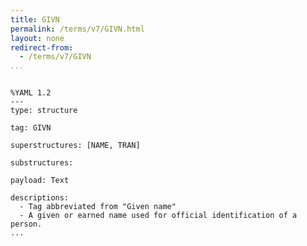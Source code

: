 ```yaml
---
title: GIVN
permalink: /terms/v7/GIVN.html
layout: none
redirect-from:
  - /terms/v7/GIVN
...
```


```

%YAML 1.2
---
type: structure

tag: GIVN

superstructures: [NAME, TRAN]

substructures:

payload: Text

descriptions:
  - Tag abbreviated from "Given name"
  - A given or earned name used for official identification of a person.
...

```